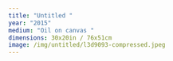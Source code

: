 ```yaml
---
title: "Untitled "
year: "2015"
medium: "Oil on canvas "
dimensions: 30x20in / 76x51cm
image: /img/untitled/l3d9093-compressed.jpeg
---
```





